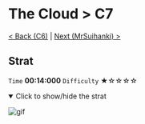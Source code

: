 # The Cloud > C7

[< Back (C6)](https://github.com/Doublevil/scbspeedrun/blob/main/levels/C/C6.md) | [Next (MrSuihanki) >](https://github.com/Doublevil/scbspeedrun/blob/main/levels/C/MrSuihanki.md)

## Strat

`Time` **00:14:000** `Difficulty` ★☆☆☆☆
<details open>
  <summary>Click to show/hide the strat</summary>

  ![gif](https://github.com/Doublevil/scbspeedrun/blob/main/media/levels/C/C7_Strat.webp)
</details>
